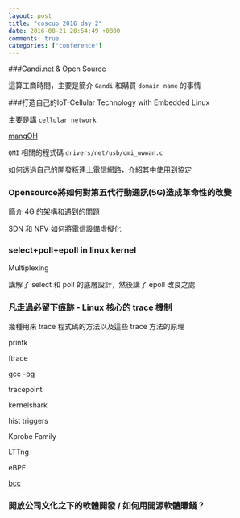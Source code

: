 ```yaml
---
layout: post
title: "coscup 2016 day 2"
date: 2016-08-21 20:54:49 +0800
comments: true
categories: ["conference"]
---
```


<!-- more -->

###Gandi.net & Open Source

這算工商時間，主要是簡介 `Gandi` 和購買 `domain name` 的事情

###打造自己的IoT-Cellular Technology with Embedded Linux

主要是講 `cellular network`

[mangOH]

[mangOH]:http://mangoh.io/

`QMI` 相關的程式碼 `drivers/net/usb/qmi_wwwan.c`

如何透過自己的開發粄連上電信網路，介紹其中使用到協定

### Opensource將如何對第五代行動通訊(5G)造成革命性的改變

簡介 4G 的架構和遇到的問題

SDN 和 NFV 如何將電信設備虛擬化

### select+poll+epoll in linux kernel

Multiplexing

講解了 select 和 poll 的底層設計，然後講了 epoll 改良之處
 
### 凡走過必留下痕跡 - Linux 核心的 trace 機制

幾種用來 trace 程式碼的方法以及這些 trace 方法的原理

printk

ftrace

gcc -pg

tracepoint

kernelshark

hist triggers

Kprobe Family

LTTng

eBPF

[bcc]

[bcc]:https://github.com/iovisor/bcc


### 開放公司文化之下的軟體開發 / 如何用開源軟體賺錢？

















